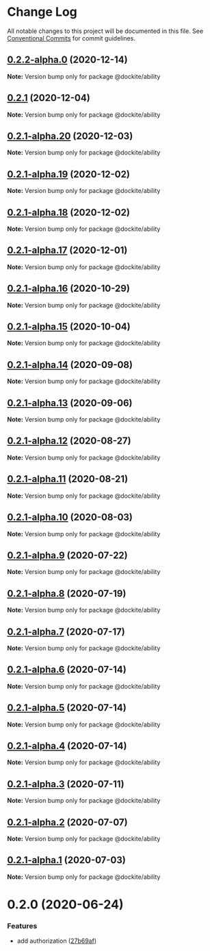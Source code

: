 # Change Log

All notable changes to this project will be documented in this file.
See [Conventional Commits](https://conventionalcommits.org) for commit guidelines.

## [0.2.2-alpha.0](https://github.com/dockite/dockite/compare/@dockite/ability@0.2.1...@dockite/ability@0.2.2-alpha.0) (2020-12-14)

**Note:** Version bump only for package @dockite/ability





## [0.2.1](https://github.com/dockite/dockite/compare/@dockite/ability@0.2.1-alpha.20...@dockite/ability@0.2.1) (2020-12-04)

**Note:** Version bump only for package @dockite/ability





## [0.2.1-alpha.20](https://github.com/dockite/dockite/compare/@dockite/ability@0.2.1-alpha.19...@dockite/ability@0.2.1-alpha.20) (2020-12-03)

**Note:** Version bump only for package @dockite/ability





## [0.2.1-alpha.19](https://github.com/dockite/dockite/compare/@dockite/ability@0.2.1-alpha.18...@dockite/ability@0.2.1-alpha.19) (2020-12-02)

**Note:** Version bump only for package @dockite/ability





## [0.2.1-alpha.18](https://github.com/dockite/dockite/compare/@dockite/ability@0.2.1-alpha.17...@dockite/ability@0.2.1-alpha.18) (2020-12-02)

**Note:** Version bump only for package @dockite/ability





## [0.2.1-alpha.17](https://github.com/dockite/dockite/compare/@dockite/ability@0.2.1-alpha.16...@dockite/ability@0.2.1-alpha.17) (2020-12-01)

**Note:** Version bump only for package @dockite/ability





## [0.2.1-alpha.16](https://github.com/dockite/dockite/compare/@dockite/ability@0.2.1-alpha.15...@dockite/ability@0.2.1-alpha.16) (2020-10-29)

**Note:** Version bump only for package @dockite/ability





## [0.2.1-alpha.15](https://github.com/dockite/dockite/compare/@dockite/ability@0.2.1-alpha.14...@dockite/ability@0.2.1-alpha.15) (2020-10-04)

**Note:** Version bump only for package @dockite/ability





## [0.2.1-alpha.14](https://github.com/dockite/dockite/compare/@dockite/ability@0.2.1-alpha.13...@dockite/ability@0.2.1-alpha.14) (2020-09-08)

**Note:** Version bump only for package @dockite/ability





## [0.2.1-alpha.13](https://github.com/dockite/dockite/compare/@dockite/ability@0.2.1-alpha.12...@dockite/ability@0.2.1-alpha.13) (2020-09-06)

**Note:** Version bump only for package @dockite/ability





## [0.2.1-alpha.12](https://github.com/dockite/dockite/compare/@dockite/ability@0.2.1-alpha.11...@dockite/ability@0.2.1-alpha.12) (2020-08-27)

**Note:** Version bump only for package @dockite/ability





## [0.2.1-alpha.11](https://github.com/dockite/dockite/compare/@dockite/ability@0.2.1-alpha.10...@dockite/ability@0.2.1-alpha.11) (2020-08-21)

**Note:** Version bump only for package @dockite/ability





## [0.2.1-alpha.10](https://github.com/dockite/dockite/compare/@dockite/ability@0.2.1-alpha.9...@dockite/ability@0.2.1-alpha.10) (2020-08-03)

**Note:** Version bump only for package @dockite/ability





## [0.2.1-alpha.9](https://github.com/dockite/dockite/compare/@dockite/ability@0.2.1-alpha.8...@dockite/ability@0.2.1-alpha.9) (2020-07-22)

**Note:** Version bump only for package @dockite/ability





## [0.2.1-alpha.8](https://github.com/dockite/dockite/compare/@dockite/ability@0.2.0...@dockite/ability@0.2.1-alpha.8) (2020-07-19)

**Note:** Version bump only for package @dockite/ability





## [0.2.1-alpha.7](https://github.com/dockite/dockite/compare/@dockite/ability@0.2.1-alpha.6...@dockite/ability@0.2.1-alpha.7) (2020-07-17)

**Note:** Version bump only for package @dockite/ability





## [0.2.1-alpha.6](https://github.com/dockite/dockite/compare/@dockite/ability@0.2.1-alpha.5...@dockite/ability@0.2.1-alpha.6) (2020-07-14)

**Note:** Version bump only for package @dockite/ability





## [0.2.1-alpha.5](https://github.com/dockite/dockite/compare/@dockite/ability@0.2.1-alpha.4...@dockite/ability@0.2.1-alpha.5) (2020-07-14)

**Note:** Version bump only for package @dockite/ability





## [0.2.1-alpha.4](https://github.com/dockite/dockite/compare/@dockite/ability@0.2.1-alpha.3...@dockite/ability@0.2.1-alpha.4) (2020-07-14)

**Note:** Version bump only for package @dockite/ability





## [0.2.1-alpha.3](https://github.com/dockite/dockite/compare/@dockite/ability@0.2.1-alpha.2...@dockite/ability@0.2.1-alpha.3) (2020-07-11)

**Note:** Version bump only for package @dockite/ability





## [0.2.1-alpha.2](https://github.com/dockite/dockite/compare/@dockite/ability@0.2.0...@dockite/ability@0.2.1-alpha.2) (2020-07-07)

**Note:** Version bump only for package @dockite/ability





## [0.2.1-alpha.1](https://github.com/dockite/dockite/compare/@dockite/ability@0.2.0...@dockite/ability@0.2.1-alpha.1) (2020-07-03)

**Note:** Version bump only for package @dockite/ability





# 0.2.0 (2020-06-24)


### Features

* add authorization ([27b69af](https://github.com/dockite/dockite/commit/27b69afa2e15cc246cea082be245db17be453a78))
